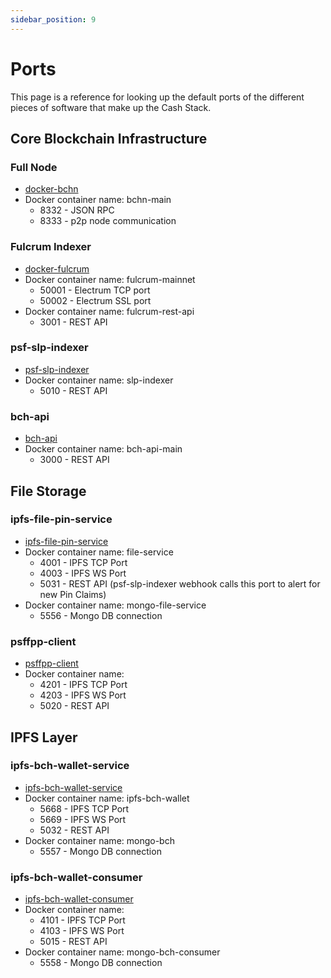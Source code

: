 ```yaml
---
sidebar_position: 9
---
```


# Ports

This page is a reference for looking up the default ports of the different pieces of software that make up the Cash Stack.

## Core Blockchain Infrastructure

### Full Node

- [docker-bchn](https://github.com/Permissionless-Software-Foundation/docker-bchn)
- Docker container name: bchn-main
  - 8332 - JSON RPC
  - 8333 - p2p node communication

### Fulcrum Indexer

- [docker-fulcrum](https://github.com/Permissionless-Software-Foundation/docker-fulcrum)
- Docker container name: fulcrum-mainnet
  - 50001 - Electrum TCP port
  - 50002 - Electrum SSL port
- Docker container name: fulcrum-rest-api
  - 3001 - REST API

### psf-slp-indexer

- [psf-slp-indexer](https://github.com/Permissionless-Software-Foundation/psf-slp-indexer)
- Docker container name: slp-indexer
  - 5010 - REST API

### bch-api

- [bch-api](https://github.com/Permissionless-Software-Foundation/bch-api)
- Docker container name: bch-api-main
  - 3000 - REST API

## File Storage

### ipfs-file-pin-service

- [ipfs-file-pin-service](https://github.com/Permissionless-Software-Foundation/ipfs-file-pin-service)
- Docker container name: file-service
  - 4001 - IPFS TCP Port
  - 4003 - IPFS WS Port
  - 5031 - REST API (psf-slp-indexer webhook calls this port to alert for new Pin Claims)
- Docker container name: mongo-file-service
  - 5556 - Mongo DB connection

### psffpp-client

- [psffpp-client](https://github.com/Permissionless-Software-Foundation/psffpp-client)
- Docker container name:
  - 4201 - IPFS TCP Port
  - 4203 - IPFS WS Port
  - 5020 - REST API

## IPFS Layer

### ipfs-bch-wallet-service

- [ipfs-bch-wallet-service](https://github.com/Permissionless-Software-Foundation/ipfs-bch-wallet-service)
- Docker container name: ipfs-bch-wallet
  - 5668 - IPFS TCP Port
  - 5669 - IPFS WS Port
  - 5032 - REST API
- Docker container name: mongo-bch
  - 5557 - Mongo DB connection

### ipfs-bch-wallet-consumer

- [ipfs-bch-wallet-consumer](https://github.com/Permissionless-Software-Foundation/ipfs-bch-wallet-consumer)
- Docker container name:
  - 4101 - IPFS TCP Port
  - 4103 - IPFS WS Port
  - 5015 - REST API
- Docker container name: mongo-bch-consumer
  - 5558 - Mongo DB connection
